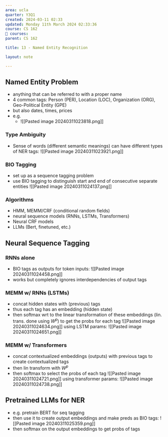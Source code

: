 ```yaml
---
area: ucla
quarter: Y3Q1
created: 2024-03-11 02:33
updated: Monday 11th March 2024 02:33:36
course: CS 162
📕 courses:
parent: CS 162

title: 13 - Named Entity Recognition

layout: note

---
```

## Named Entity Problem
- anything that can be referred to with a proper name
- 4 common tags: Person (PER), Location (LOC), Organization (ORG), Geo-Political Entity (GPE)
- but also dates, times, prices
- e.g.
	- ![[Pasted image 20240311023818.png]]
### Type Ambiguity
- Sense of words (different semantic meanings) can have different types of NER tags: ![[Pasted image 20240311023921.png]]
### BIO Tagging
- set up as a sequence tagging problem
- use BIO tagging to distinguish start and end of consecutive separate entities ![[Pasted image 20240311024137.png]]
### Algorithms
- HMM, MEMM/CRF (conditional random fields)
- neural sequence models (RNNs, LSTMs, Transformers)
- Neural CRF models
- LLMs (Bert, finetuned, etc.)

## Neural Sequence Tagging
### RNNs alone
- BIO tags as outputs for token inputs: ![[Pasted image 20240311024458.png]]
- works but completely ignores interdependencies of output tags
### MEMM w/ RNNs (LSTMs)
- concat hidden states with (previous) tags
- thus each tag has an embedding (hidden state)
- then softmax wrt to the linear transformation of these embeddings (lin. trans. done using $W^p$) to get the probs for each tag
![[Pasted image 20240311024634.png]]
using LSTM params: ![[Pasted image 20240311024651.png]]
### MEMM w/ Transformers
- concat contextualized embeddings (outputs) with previous tags to create contextualized tags
- then lin transform with $W^p$
- then softmax to select the probs of each tag
![[Pasted image 20240311024721.png]]
using transformer params: ![[Pasted image 20240311024738.png]]
## Pretrained LLMs for NER
- e.g. pretrain BERT for seq tagging
- then use it to create output embeddings and make preds as BIO tags: ![[Pasted image 20240311025359.png]]
- then softmax on the output embeddings to get probs of tags